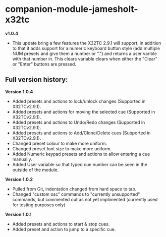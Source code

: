 # companion-module-jamesholt-x32tc

**v1.0.4**
* This update bring a few features the X32TC 2.9.1 will support.  in addition to that it adds support for a numeric keyboard button style (add multiple NUM presets and give them a number or ".") and returns a user varible with that number in.  This clears variable clears when either the "Clear" or "Enter" buttons are pressed.


## Full version history:
**Version 1.0.4**
* Added presets and actions to lock/unlock changes (Supported in X32TCv2.9.1).
* Added presets and actions for moving the selected cue (Supported in X32TCv2.9.1).
* Added presets and actions to Undo/Redo changes (Supported in X32TCv2.9.1).
* Added presets and actions to Add/Clone/Delete cues (Supported in X32TCv2.9.1).
* Changed preset colour to make more uniform.
* Changed preset font size to make more uniform.
* Added Numeric keypad presets and actions to allow entering a cue manually.
* Added User variable so that typed cue number can be seen in the outside of the module.

**Version 1.0.2**
* Pulled from Git, indentation changed from hard space to tab.
* Changed "custom osc" commands to "currently unsupported" commands, but commented out as not yet implimented (currently used for testing purposes only)

**Version 1.0.1**
* Added presets and actions to start & stop cues.
* Added preset and action to jump to a specific cue.

